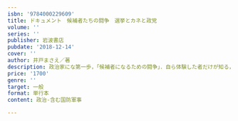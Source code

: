 ```yaml
---
isbn: '9784000229609'
title: ドキュメント　候補者たちの闘争　選挙とカネと政党
volume: ''
series: ''
publisher: 岩波書店
pubdate: '2018-12-14'
cover: ''
author: 井戸まさえ／著
description: 政治家にな第一歩，「候補者になるための闘争」．自ら体験した者だけが知る，代表制の根幹をなす選挙の実相とは．
price: '1700'
genre: ''
target: 一般
format: 単行本
content: 政治-含む国防軍事

---
```

